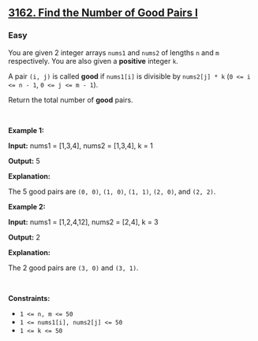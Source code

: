 <h2><a href="https://leetcode.com/problems/find-the-number-of-good-pairs-i/">3162. Find the Number of Good Pairs I</a></h2>
<h3>Easy</h3>
<div>
  <p>
    You are given 2 integer arrays <code>nums1</code> and <code>nums2</code> of
    lengths <code>n</code> and <code>m</code> respectively. You are also given a
    <strong>positive</strong> integer <code>k</code>.
  </p>
  <p>
    A pair <code>(i, j)</code> is called <strong>good</strong> if
    <code>nums1[i]</code> is divisible by <code>nums2[j] * k</code> (<code
      >0 &lt;= i &lt;= n - 1</code
    >, <code>0 &lt;= j &lt;= m - 1</code>).
  </p>
  <p>Return the total number of <strong>good</strong> pairs.</p>
  <p>&nbsp;</p>
  <p><strong class="example">Example 1:</strong></p>
  <div class="example-block">
    <p>
      <strong>Input:</strong>
      <span class="example-io">nums1 = [1,3,4], nums2 = [1,3,4], k = 1</span>
    </p>
    <p><strong>Output:</strong> <span class="example-io">5</span></p>
    <p><strong>Explanation:</strong></p>
    The 5 good pairs are <code>(0, 0)</code>, <code>(1, 0)</code>,
    <code>(1, 1)</code>, <code>(2, 0)</code>, and <code>(2, 2)</code>.
  </div>
  <p><strong class="example">Example 2:</strong></p>
  <div class="example-block">
    <p>
      <strong>Input:</strong>
      <span class="example-io">nums1 = [1,2,4,12], nums2 = [2,4], k = 3</span>
    </p>
    <p><strong>Output:</strong> <span class="example-io">2</span></p>
    <p><strong>Explanation:</strong></p>
    <p>The 2 good pairs are <code>(3, 0)</code> and <code>(3, 1)</code>.</p>
  </div>
  <p>&nbsp;</p>
  <p><strong>Constraints:</strong></p>
  <ul>
    <li><code>1 &lt;= n, m &lt;= 50</code></li>
    <li><code>1 &lt;= nums1[i], nums2[j] &lt;= 50</code></li>
    <li><code>1 &lt;= k &lt;= 50</code></li>
  </ul>
</div>
